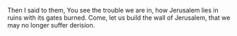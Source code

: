 Then I said to them, You see the trouble we are in, how Jerusalem lies in ruins with its gates burned. Come, let us build the wall of Jerusalem, that we may no longer suffer derision.
